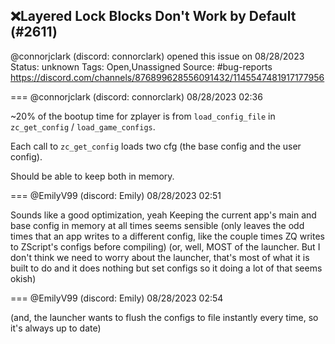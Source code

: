 ## ❌Layered Lock Blocks Don't Work by Default (#2611)
@connorjclark (discord: connorclark) opened this issue on 08/28/2023
Status: unknown
Tags: Open,Unassigned
Source: #bug-reports https://discord.com/channels/876899628556091432/1145547481917177956


=== @connorjclark (discord: connorclark) 08/28/2023 02:36

~20% of the bootup time for zplayer is from `load_config_file` in `zc_get_config` / `load_game_configs`.

Each call to `zc_get_config` loads two cfg (the base config and the user config).

Should be able to keep both in memory.

=== @EmilyV99 (discord: Emily) 08/28/2023 02:51

Sounds like a good optimization, yeah
Keeping the current app's main and base config in memory at all times seems sensible
(only leaves the odd times that an app writes to a different config, like the couple times ZQ writes to ZScript's configs before compiling)
(or, well, MOST of the launcher. But I don't think we need to worry about the launcher, that's most of what it is built to do and it does nothing but set configs so it doing a lot of that seems okish)

=== @EmilyV99 (discord: Emily) 08/28/2023 02:54

(and, the launcher wants to flush the configs to file instantly every time, so it's always up to date)
